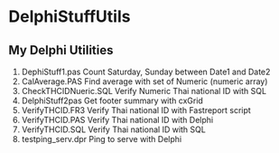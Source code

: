 # DelphiStuffUtils
My Delphi Utilities
------------------
1. DephiStuff1.pas
  Count Saturday, Sunday between Date1 and Date2
2. CalAverage.PAS
  Find average with set of Numeric (numeric array)
3. CheckTHCIDNueric.SQL
  Verify Numeric Thai national ID with SQL
4. DelphiStuff2pas
  Get footer summary with cxGrid
5. VerifyTHCID.FR3
  Verify Thai national ID with Fastreport script
6. VerifyTHCID.PAS
  Verify Thai national ID with Delphi
7. VerifyTHCID.SQL
  Verify Thai national ID with SQL
8. testping_serv.dpr
  Ping to serve with Delphi
